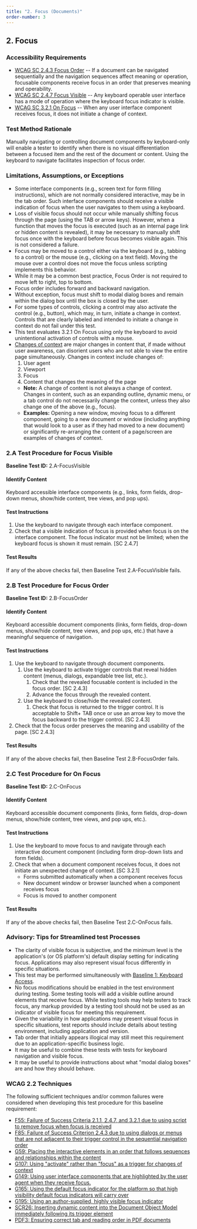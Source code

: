 ```yaml
---
title: "2. Focus (Documents)"
order-number: 3
---
```


## 2. Focus

### Accessibility Requirements

-   [WCAG SC 2.4.3 Focus Order](https://www.w3.org/WAI/WCAG22/Understanding/focus-order) -- If a document can be navigated sequentially and the navigation sequences affect meaning or operation, focusable components receive focus in an order that preserves meaning and operability.
-   [WCAG SC 2.4.7 Focus Visible](https://www.w3.org/WAI/WCAG22/Understanding/focus-visible) -- Any keyboard operable user interface has a mode of operation where the keyboard focus indicator is visible.
-   [WCAG SC 3.2.1 On Focus](https://www.w3.org/WAI/WCAG22/Understanding/on-focus) -- When any user interface component receives focus, it does not initiate a change of context.

### Test Method Rationale

Manually navigating or controlling document components by keyboard-only will enable a tester to identify when there is no visual differentiation between a focused item and the rest of the document or content. Using the keyboard to navigate facilitates inspection of focus order.

### Limitations, Assumptions, or Exceptions

-   Some interface components (e.g., screen text for form filling instructions), which are not normally considered interactive, may be in the tab order. Such interface components should receive a visible indication of focus when the user navigates to them using a keyboard.
-   Loss of visible focus should not occur while manually shifting focus through the page (using the TAB or arrow keys). However, when a function that moves the focus is executed (such as an internal page link or hidden content is revealed), it may be necessary to manually shift focus once with the keyboard before focus becomes visible again. This is not considered a failure.
-   Focus may be moved to a control either via the keyboard (e.g., tabbing to a control) or the mouse (e.g., clicking on a text field). Moving the mouse over a control does not move the focus unless scripting implements this behavior.
-   While it may be a common best practice, Focus Order is not required to move left to right, top to bottom.
-   Focus order includes forward and backward navigation.
-   Without exception, focus must shift to modal dialog boxes and remain within the dialog box until the box is closed by the user.
-   For some types of controls, clicking a control may also activate the control (e.g., button), which may, in turn, initiate a change in context. Controls that are clearly labeled and intended to initiate a change in context do not fail under this test.
-   This test evaluates 3.2.1 On Focus using only the keyboard to avoid unintentional activation of controls with a mouse.
-   [Changes of context](https://www.w3.org/TR/WCAG22/#dfn-change-of-context) are major changes in content that, if made without user awareness, can disorient users who are not able to view the entire page simultaneously. Changes in context include changes of:
    1.  User agent
    2.  Viewport
    3.  Focus
    4.  Content that changes the meaning of the page
    -   **Note:** A change of content is not always a change of context. Changes in content, such as an expanding outline, dynamic menu, or a tab control do not necessarily change the context, unless they also change one of the above (e.g., focus).
    -   **Examples:** Opening a new window, moving focus to a different component, going to a new document or window (including anything that would look to a user as if they had moved to a new document) or significantly re-arranging the content of a page/screen are examples of changes of context.

### 2.A Test Procedure for Focus Visible

**Baseline Test ID:** 2.A-FocusVisible

#### Identify Content

<p id="d2aIC">Keyboard accessible interface components (e.g., links, form fields, drop-down menus, show/hide content, tree views, and pop ups).</p>

#### Test Instructions

<ol id="d2aTI">
    <li id="d2aTI-1">Use the keyboard to navigate through each interface component.</li>
    <li id="d2aTI-2">Check that a visible indication of focus is provided when focus is on the interface component. The focus indicator must not be limited; when the keyboard focus is shown it must remain. [SC 2.4.7]</li>
</ol>

#### Test Results

<p id="d2aTR">If any of the above checks fail, then Baseline Test 2.A-FocusVisible fails.</p>

### 2.B Test Procedure for Focus Order

**Baseline Test ID:** 2.B-FocusOrder

#### Identify Content

<p id="d2bIC">Keyboard accessible document components (links, form fields, drop-down menus, show/hide content, tree views, and pop ups, etc.) that have a meaningful sequence of navigation.</p>

#### Test Instructions

<ol id="d2bTI">
    <li id="d2bTI-1">Use the keyboard to navigate through document components.
        <ol>
            <li id="d2bTI-1a">Use the keyboard to activate trigger controls that reveal hidden content (menus, dialogs, expandable tree list, etc.).
                <ol>
                    <li id="d2bTI-1a-i">Check that the revealed focusable content is included in the focus order. [SC 2.4.3]</li>
                    <li id="d2bTI-1a-ii">Advance the focus through the revealed content.</li>
                </ol>
            </li>
            <li id="d2bTI-1b">Use the keyboard to close/hide the revealed content.
                <ol>
                    <li id="d2bTI-1b-i">Check that focus is returned to the trigger control. It is acceptable to Shift+ TAB once or use an arrow key to move the focus backward to the trigger control. [SC 2.4.3]</li>
                </ol>
            </li>
        </ol>
    </li>
    <li id="d2bTI-2">Check that the focus order preserves the meaning and usability of the page. [SC 2.4.3]</li>
</ol>



#### Test Results

<p id="d2bTR">If any of the above checks fail, then Baseline Test 2.B-FocusOrder fails.</p>

### 2.C Test Procedure for On Focus

**Baseline Test ID:** 2.C-OnFocus

#### Identify Content

<p id="d2cIC">Keyboard accessible document components (links, form fields, drop-down menus, show/hide content, tree views, and pop ups, etc.).</p>

#### Test Instructions

<ol id="d2cTI">
    <li id="d2cTI-1">Use the keyboard to move focus to and navigate through each interactive document component (including form drop-down lists and form fields).</li>
    <li id="d2cTI-2">Check that when a document component receives focus, it does not initiate an unexpected change of context. [SC 3.2.1]
        <ul>
            <li>Forms submitted automatically when a component receives focus</li>
            <li>New document window or browser launched when a component receives focus</li>
            <li>Focus is moved to another component</li>
        </ul>
    </li>
</ol>

#### Test Results

<p id="d2cTR">If any of the above checks fail, then Baseline Test 2.C-OnFocus fails.</p>

### Advisory: Tips for Streamlined test Processes

-   The clarity of visible focus is subjective, and the minimum level is the application's (or OS platform's) default display setting for indicating focus. Applications may also represent visual focus differently in specific situations.
-   This test may be performed simultaneously with [Baseline 1: Keyboard Access](file:///C:\\Users\\cloudconvert\\server\\files\\tasks\\01Keyboard).
-   No focus modifications should be enabled in the test environment during testing. Some testing tools will add a visible outline around elements that receive focus. While testing tools may help testers to track focus, any markup provided by a testing tool should not be used as an indicator of visible focus for meeting this requirement.
-   Given the variability in how applications may present visual focus in specific situations, test reports should include details about testing environment, including application and version.
-   Tab order that initially appears illogical may still meet this requirement due to an application-specific business logic.
-   It may be useful to combine these tests with tests for keyboard navigation and visible focus.
-   It may be useful to provide instructions about what "modal dialog boxes" are and how they should behave.

### WCAG 2.2 Techniques

The following sufficient techniques and/or common failures were considered when developing this test procedure for this baseline requirement:

-   [F55: Failure of Success Criteria 2.1.1, 2.4.7, and 3.2.1 due to using script to remove focus when focus is received](https://www.w3.org/WAI/WCAG22/Techniques/failures/F55)
-   [F85: Failure of Success Criterion 2.4.3 due to using dialogs or menus that are not adjacent to their trigger control in the sequential navigation order](https://www.w3.org/WAI/WCAG22/Techniques/failures/F85)
-   [G59: Placing the interactive elements in an order that follows sequences and relationships within the content](https://www.w3.org/WAI/WCAG22/Techniques/general/G59)
-   [G107: Using "activate" rather than "focus" as a trigger for changes of context](https://www.w3.org/WAI/WCAG22/Techniques/general/G107)
-   [G149: Using user interface components that are highlighted by the user agent when they receive focus.](https://www.w3.org/WAI/WCAG22/Techniques/general/G149)
-   [G165: Using the default focus indicator for the platform so that high visibility default focus indicators will carry over](https://www.w3.org/WAI/WCAG22/Techniques/general/G165)
-   [G195: Using an author-supplied, highly visible focus indicator](https://www.w3.org/WAI/WCAG22/Techniques/general/G195)
-   [SCR26: Inserting dynamic content into the Document Object Model immediately following its trigger element](https://www.w3.org/WAI/WCAG22/Techniques/client-side-script/SCR26)
-   [PDF3: Ensuring correct tab and reading order in PDF documents](https://www.w3.org/WAI/WCAG22/Techniques/pdf/PDF3)
